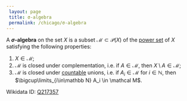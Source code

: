 ```yaml
---
 layout: page
 title: σ-algebra
 permalink: /chicago/σ-algebra
---
```

A **$\sigma$-algebra** on the set $X$ is a subset $\mathcal M \subset \mathcal P(X)$ of the [power set](https://mathgloss.github.io/MathGloss/power_set) of $X$ satisfying the following properties:
1. $X \in \mathcal M$;
2. $\mathcal M$ is closed under complementation, i.e. if $A \in \mathcal M$, then $X\setminus A \in \mathcal M$;
3. $\mathcal M$ is closed under [countable](https://mathgloss.github.io/MathGloss/countable) unions, i.e. if $A_i \in \mathcal M$ for $i \in \mathbb N$, then $\bigcup\limits_{i\in\mathbb N} A_i \in \mathcal M$.

Wikidata ID: [Q217357](https://www.wikidata.org/wiki/Q217357)
